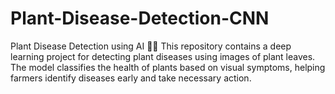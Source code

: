 # Plant-Disease-Detection-CNN
Plant Disease Detection using AI 🌱🤖 This repository contains a deep learning project for detecting plant diseases using images of plant leaves. The model classifies the health of plants based on visual symptoms, helping farmers identify diseases early and take necessary action.
